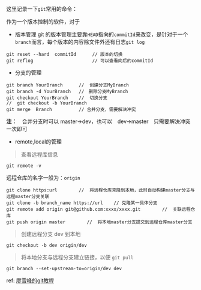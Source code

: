 这里记录一下`git`常用的命令：

作为一个版本控制的软件，对于

- 版本管理
git 的版本管理主要靠`HEAD`指向的`commitId`来改变，是针对于一个`branch`而言，每个版本的内容除文件外还有日志`git log`
```
git reset --hard  commitId      // 版本的切换
git reflog                      // 可以查看向后的commitId 
```

- 分支的管理

```
git branch YourBranch      //  创建分支MyBranch
git branch -d YourBranch   //　删除分支MyBranch
git checkout YourBranch    //  切换分支
//  git checkout -b YourBranch    
git merge  Branch          // 合并分支，需要解决冲突
```

**注：**　合并分支时可以 master->dev，也可以　dev->master　只需要解决冲突一次即可

- remote,local的管理

> 查看远程库信息

```
git remote -v
```

远程仓库的名字一般为：`origin`

```
git clone https:url        //  将远程仓库克隆到本地，此时自动构建master分支与远程master分支关联
git clone -b branch_name https://url    // 克隆某一具体分支
git remote add origin git@github.com:xxxx/xxxx.git        //  关联远程仓库
git push origin master        //  将本地master分支提交到远程仓库master分支
```
> 创建远程分支 dev 到本地
```
git checkout -b dev origin/dev
```
> 将本地分支与远程分支建立链接，以便 `git pull`
```
git branch --set-upstream-to=origin/dev dev
```

ref: [廖雪峰的git教程](https://www.liaoxuefeng.com/wiki/0013739516305929606dd18361248578c67b8067c8c017b000)